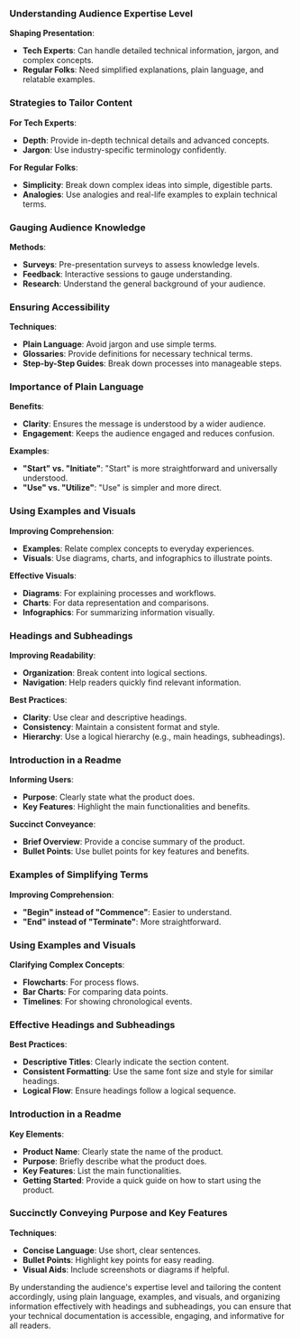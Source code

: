 ### Understanding Audience Expertise Level

**Shaping Presentation**:
- **Tech Experts**: Can handle detailed technical information, jargon, and complex concepts.
- **Regular Folks**: Need simplified explanations, plain language, and relatable examples.

### Strategies to Tailor Content

**For Tech Experts**:
- **Depth**: Provide in-depth technical details and advanced concepts.
- **Jargon**: Use industry-specific terminology confidently.

**For Regular Folks**:
- **Simplicity**: Break down complex ideas into simple, digestible parts.
- **Analogies**: Use analogies and real-life examples to explain technical terms.

### Gauging Audience Knowledge

**Methods**:
- **Surveys**: Pre-presentation surveys to assess knowledge levels.
- **Feedback**: Interactive sessions to gauge understanding.
- **Research**: Understand the general background of your audience.

### Ensuring Accessibility

**Techniques**:
- **Plain Language**: Avoid jargon and use simple terms.
- **Glossaries**: Provide definitions for necessary technical terms.
- **Step-by-Step Guides**: Break down processes into manageable steps.

### Importance of Plain Language

**Benefits**:
- **Clarity**: Ensures the message is understood by a wider audience.
- **Engagement**: Keeps the audience engaged and reduces confusion.

**Examples**:
- **"Start" vs. "Initiate"**: "Start" is more straightforward and universally understood.
- **"Use" vs. "Utilize"**: "Use" is simpler and more direct.

### Using Examples and Visuals

**Improving Comprehension**:
- **Examples**: Relate complex concepts to everyday experiences.
- **Visuals**: Use diagrams, charts, and infographics to illustrate points.

**Effective Visuals**:
- **Diagrams**: For explaining processes and workflows.
- **Charts**: For data representation and comparisons.
- **Infographics**: For summarizing information visually.

### Headings and Subheadings

**Improving Readability**:
- **Organization**: Break content into logical sections.
- **Navigation**: Help readers quickly find relevant information.

**Best Practices**:
- **Clarity**: Use clear and descriptive headings.
- **Consistency**: Maintain a consistent format and style.
- **Hierarchy**: Use a logical hierarchy (e.g., main headings, subheadings).

### Introduction in a Readme

**Informing Users**:
- **Purpose**: Clearly state what the product does.
- **Key Features**: Highlight the main functionalities and benefits.

**Succinct Conveyance**:
- **Brief Overview**: Provide a concise summary of the product.
- **Bullet Points**: Use bullet points for key features and benefits.

### Examples of Simplifying Terms

**Improving Comprehension**:
- **"Begin" instead of "Commence"**: Easier to understand.
- **"End" instead of "Terminate"**: More straightforward.

### Using Examples and Visuals

**Clarifying Complex Concepts**:
- **Flowcharts**: For process flows.
- **Bar Charts**: For comparing data points.
- **Timelines**: For showing chronological events.

### Effective Headings and Subheadings

**Best Practices**:
- **Descriptive Titles**: Clearly indicate the section content.
- **Consistent Formatting**: Use the same font size and style for similar headings.
- **Logical Flow**: Ensure headings follow a logical sequence.

### Introduction in a Readme

**Key Elements**:
- **Product Name**: Clearly state the name of the product.
- **Purpose**: Briefly describe what the product does.
- **Key Features**: List the main functionalities.
- **Getting Started**: Provide a quick guide on how to start using the product.

### Succinctly Conveying Purpose and Key Features

**Techniques**:
- **Concise Language**: Use short, clear sentences.
- **Bullet Points**: Highlight key points for easy reading.
- **Visual Aids**: Include screenshots or diagrams if helpful.

By understanding the audience's expertise level and tailoring the content accordingly, using plain language, examples, and visuals, and organizing information effectively with headings and subheadings, you can ensure that your technical documentation is accessible, engaging, and informative for all readers.
